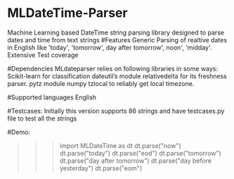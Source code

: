 # MLDateTime-Parser
Machine Learning based DateTime string parsing library designed to parse dates and time  from text strings
#Features
Generic Parsing of realtive dates in English like 'today', 'tomorrow', day after tomorrow', noon', 'midday'.
Extensive Test coverage

#Dependencies
MLdateparser relies on following libraries in some ways:
Scikit-learn for classification
dateutil’s module relativedelta for its freshness parser.
pytz module 
numpy
tzlocal to reliably get local timezone.

#Supported languages
English

#Testcases:
Initially this version supports 86 strings and have testcases.py file to test all the strings


#Demo:
>>>import MLDateTime as dt
>>>dt.parse("now")
>>>dt.parse("today")
>>>dt.parse("eod")
>>>dt.parse("tomorrow")
>>>dt.parse("day after tomorrow")
>>>dt.parse("day before yesterday")
>>>dt.parse("eom")
